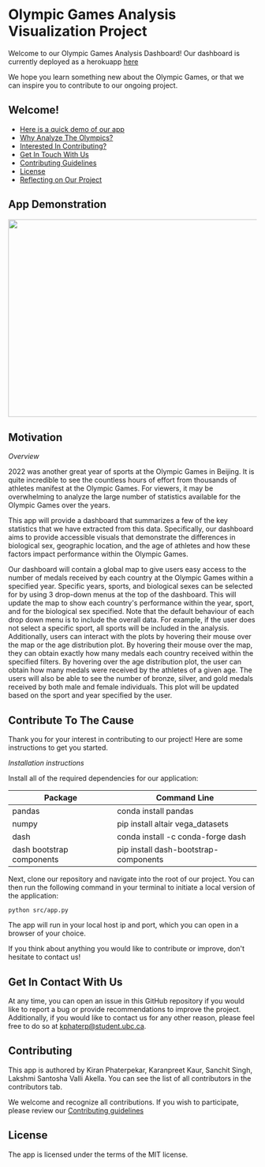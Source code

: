 
# Olympic Games Analysis Visualization Project

Welcome to our Olympic Games Analysis Dashboard! Our dashboard is currently deployed as a herokuapp [here](https://olympic-dash-app.herokuapp.com/)

We hope you learn something new about the Olympic Games, or that we can inspire you to contribute to our ongoing project.

## Welcome!

* [Here is a quick demo of our app](#app-demonstration)
* [Why Analyze The Olympics?](#motivation)
* [Interested In Contributing?](#contribute-to-the-cause)
* [Get In Touch With Us](#get-in-contact-with-us)
* [Contributing Guidelines](#contributing)
* [License](#license)
* [Reflecting on Our Project](https://github.com/UBC-MDS/olympics_data_analysis/blob/main/docs/reflection-milestone2.md)


## App Demonstration

<p align="center">
  <img width="600" height="400" src="https://media.giphy.com/media/Fsx8KoF0Ko0Q0C0JZm/giphy.gif">
</p>

## Motivation

*Overview*


2022 was another great year of sports at the Olympic Games in Beijing. It is quite incredible to see the countless hours of effort from thousands of athletes manifest at the Olympic Games. For viewers, it may be overwhelming to analyze the large number of statistics available for the Olympic Games over the years. 


This app will provide a dashboard that summarizes a few of the key statistics that we have extracted from this data. Specifically, our dashboard aims to provide accessible visuals that demonstrate the differences in biological sex, geographic location, and the age of athletes and how these factors impact performance within the Olympic Games.



Our dashboard will contain a global map to give users easy access to the number of medals received by each country at the Olympic Games within a specified year. Specific years, sports, and biological sexes can be selected for by using 3 drop-down menus at the top of the dashboard. This will update the map to show each country's performance within the year, sport, and for the biological sex specified. Note that the default behaviour of each drop down menu is to include the overall data. For example, if the user does not select a specific sport, all sports will be included in the analysis. Additionally, users can interact with the plots by hovering their mouse over the map or the age distribution plot. By hovering their mouse over the map, they can obtain exactly how many medals each country received within the specified filters. By hovering over the age distribution plot, the user can obtain how many medals were received by the athletes of a given age. The users will also be able to see the number of bronze, silver, and gold medals received by both male and female individuals. This plot will be updated based on the sport and year specified by the user.


## Contribute To The Cause

Thank you for your interest in contributing to our project! Here are some instructions to get you started.

*Installation instructions*

Install all of the required dependencies for our application:


| Package                     | Command Line                |
|-----------------------------|---------------------------------------|
|         pandas              |         conda install pandas          |
|        numpy            |         pip install altair vega_datasets          |
|        dash              |   conda install -c conda-forge dash   |
|       dash bootstrap components          |     pip install dash-bootstrap-components        |



Next, clone our repository and navigate into the root of our project. You can then run the following command in your terminal to initiate a local version of the application:

```
python src/app.py
```

The app will run in your local host ip and port, which you can open in a browser of your choice.

If you think about anything you would like to contribute or improve, don't hesitate to contact us!

## Get In Contact With Us

At any time, you can open an issue in this GitHub repository if you would like to report a bug or provide recommendations to improve the project. Additionally, if you would like to contact us for any other reason, please feel free to do so at kphaterp@student.ubc.ca.

## Contributing

This app is authored by Kiran Phaterpekar, Karanpreet Kaur, Sanchit Singh, Lakshmi Santosha Valli Akella. You can see the list of all contributors in the contributors tab.

We welcome and recognize all contributions. If you wish to participate, please review our [Contributing guidelines](CONTRIBUTING.md)

## License

The app is licensed under the terms of the MIT license.
